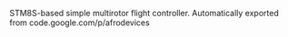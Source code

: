 STM8S-based simple multirotor flight controller.
Automatically exported from code.google.com/p/afrodevices
